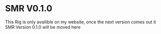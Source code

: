 # SMR V0.1.0
This Rig is only availible on my website, once the next version comes out it SMR Version 0.1.0 will be moved here
